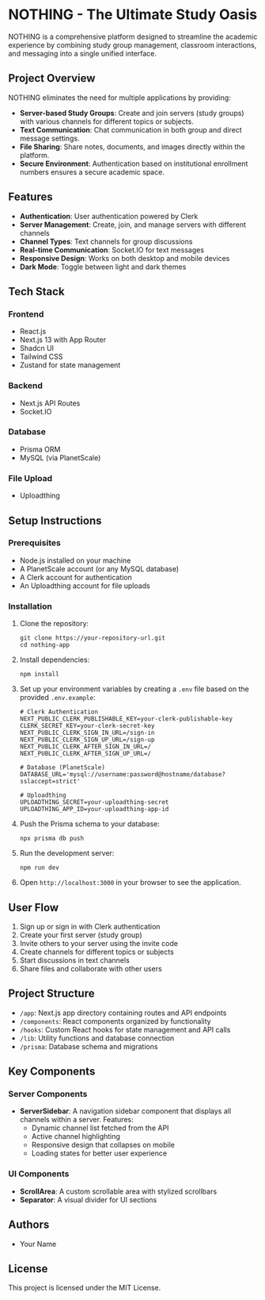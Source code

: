 # NOTHING - The Ultimate Study Oasis

NOTHING is a comprehensive platform designed to streamline the academic experience by combining study group management, classroom interactions, and messaging into a single unified interface.

## Project Overview

NOTHING eliminates the need for multiple applications by providing:

- **Server-based Study Groups**: Create and join servers (study groups) with various channels for different topics or subjects.
- **Text Communication**: Chat communication in both group and direct message settings.
- **File Sharing**: Share notes, documents, and images directly within the platform.
- **Secure Environment**: Authentication based on institutional enrollment numbers ensures a secure academic space.

## Features

- **Authentication**: User authentication powered by Clerk
- **Server Management**: Create, join, and manage servers with different channels
- **Channel Types**: Text channels for group discussions
- **Real-time Communication**: Socket.IO for text messages
- **Responsive Design**: Works on both desktop and mobile devices
- **Dark Mode**: Toggle between light and dark themes

## Tech Stack

### Frontend
- React.js
- Next.js 13 with App Router
- Shadcn UI
- Tailwind CSS
- Zustand for state management

### Backend
- Next.js API Routes
- Socket.IO

### Database
- Prisma ORM
- MySQL (via PlanetScale)

### File Upload
- Uploadthing

## Setup Instructions

### Prerequisites

- Node.js installed on your machine
- A PlanetScale account (or any MySQL database)
- A Clerk account for authentication
- An Uploadthing account for file uploads

### Installation

1. Clone the repository:
   ```
   git clone https://your-repository-url.git
   cd nothing-app
   ```

2. Install dependencies:
   ```
   npm install
   ```

3. Set up your environment variables by creating a `.env` file based on the provided `.env.example`:
   ```
   # Clerk Authentication
   NEXT_PUBLIC_CLERK_PUBLISHABLE_KEY=your-clerk-publishable-key
   CLERK_SECRET_KEY=your-clerk-secret-key
   NEXT_PUBLIC_CLERK_SIGN_IN_URL=/sign-in
   NEXT_PUBLIC_CLERK_SIGN_UP_URL=/sign-up
   NEXT_PUBLIC_CLERK_AFTER_SIGN_IN_URL=/
   NEXT_PUBLIC_CLERK_AFTER_SIGN_UP_URL=/

   # Database (PlanetScale)
   DATABASE_URL='mysql://username:password@hostname/database?sslaccept=strict'

   # Uploadthing
   UPLOADTHING_SECRET=your-uploadthing-secret
   UPLOADTHING_APP_ID=your-uploadthing-app-id
   ```

4. Push the Prisma schema to your database:
   ```
   npx prisma db push
   ```

5. Run the development server:
   ```
   npm run dev
   ```

6. Open `http://localhost:3000` in your browser to see the application.

## User Flow

1. Sign up or sign in with Clerk authentication
2. Create your first server (study group)
3. Invite others to your server using the invite code
4. Create channels for different topics or subjects
5. Start discussions in text channels
6. Share files and collaborate with other users

## Project Structure

- `/app`: Next.js app directory containing routes and API endpoints
- `/components`: React components organized by functionality
- `/hooks`: Custom React hooks for state management and API calls
- `/lib`: Utility functions and database connection
- `/prisma`: Database schema and migrations

## Key Components

### Server Components
- **ServerSidebar**: A navigation sidebar component that displays all channels within a server. Features:
  - Dynamic channel list fetched from the API
  - Active channel highlighting
  - Responsive design that collapses on mobile
  - Loading states for better user experience

### UI Components
- **ScrollArea**: A custom scrollable area with stylized scrollbars
- **Separator**: A visual divider for UI sections

## Authors

- Your Name

## License

This project is licensed under the MIT License.
